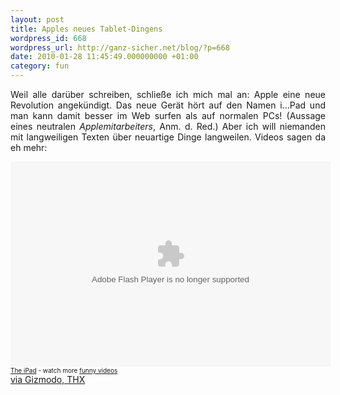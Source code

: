 ```yaml
---
layout: post
title: Apples neues Tablet-Dingens
wordpress_id: 668
wordpress_url: http://ganz-sicher.net/blog/?p=668
date: 2010-01-28 11:45:49.000000000 +01:00
category: fun
---
```

<p style="text-align: justify;">Weil alle darüber schreiben, schließe ich mich mal an: Apple eine neue Revolution angekündigt. Das neue Gerät hört auf den Namen i...Pad und man kann damit besser im Web surfen als auf normalen PCs! (Aussage eines neutralen<em> Applemitarbeiters</em>, Anm. d. Red.)
Aber ich will niemanden mit langweiligen Texten über neuartige Dinge langweilen. Videos sagen da eh mehr:</p>
<object id="ordie_player_167d70800c" classid="clsid:d27cdb6e-ae6d-11cf-96b8-444553540000" width="512" height="328" codebase="http://download.macromedia.com/pub/shockwave/cabs/flash/swflash.cab#version=6,0,40,0"><param name="flashvars" value="key=167d70800c&amp;vert=funnyordie_co_uk" /><param name="allowfullscreen" value="true" /><param name="allowscriptaccess" value="always" /><param name="src" value="http://player.ordienetworks.com/flash/fodplayer.swf" /><param name="name" value="ordie_player_167d70800c" /><param name="quality" value="high" /><embed id="ordie_player_167d70800c" type="application/x-shockwave-flash" width="512" height="328" src="http://player.ordienetworks.com/flash/fodplayer.swf" quality="high" name="ordie_player_167d70800c" allowscriptaccess="always" allowfullscreen="true" flashvars="key=167d70800c&amp;vert=funnyordie_co_uk"></embed></object>
<div style="text-align: left; font-size: x-small; margin-top: 0pt; width: 512px;"><a title="from FoD Team UK" href="http://www.funnyordie.co.uk/videos/167d70800c/the-ipad">The iPad</a> - watch more <a title="on Funny or Die UK" href="http://www.funnyordie.co.uk/">funny videos</a></div>
<a href="http://www.gizmodo.de/2010/01/28/moment-alles-falsch-hier-ist-das-echte-ipad.html" target="_blank">via Gizmodo, THX</a>
